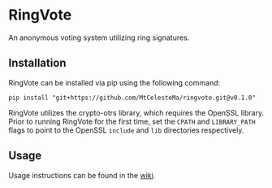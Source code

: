 # RingVote
An anonymous voting system utilizing ring signatures.

## Installation
RingVote can be installed via pip using the following command:
```shell
pip install "git+https://github.com/MtCelesteMa/ringvote.git@v0.1.0"
```

RingVote utilizes the crypto-otrs library, which requires the OpenSSL library.
Prior to running RingVote for the first time, set the `CPATH` and `LIBRARY_PATH` flags to point to the OpenSSL `include` and `lib` directories respectively.

## Usage
Usage instructions can be found in the [wiki](https://github.com/MtCelesteMa/ringvote/wiki).
